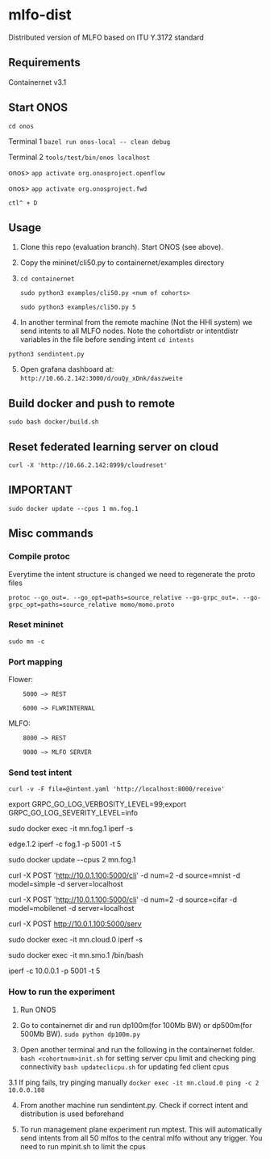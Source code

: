 # mlfo-dist
Distributed version of MLFO based on ITU Y.3172 standard 
## Requirements 
Containernet v3.1

<!-- go v1.14

[abh15/flower](https://github.com/abh15/flower) -->

## Start ONOS

`cd onos`

Terminal 1
`bazel run onos-local -- clean debug`

Terminal 2
`tools/test/bin/onos localhost`

onos> `app activate org.onosproject.openflow`

onos> `app activate org.onosproject.fwd`

`ctl^ + D`


## Usage
1. Clone this repo (evaluation branch). Start ONOS (see above).

2. Copy the mininet/cli50.py to containernet/examples directory

3. `cd containernet`

	`sudo python3 examples/cli50.py <num of cohorts>` 

	`sudo python3 examples/cli50.py 5`

4. In another terminal from the remote machine (Not the HHI system) we send intents to all MLFO nodes. Note the cohortdistr or intentdistr variables in the file before sending intent
`cd intents`

`python3 sendintent.py`

5. Open grafana dashboard at:
`http://10.66.2.142:3000/d/ouQy_xDnk/daszweite`

## Build docker and push to remote 
`sudo bash docker/build.sh`

## Reset federated learning server on cloud
`curl -X 'http://10.66.2.142:8999/cloudreset'`

## **************IMPORTANT**************
`sudo docker update --cpus 1 mn.fog.1`


## Misc commands
### Compile protoc
Everytime the intent structure is changed we need to regenerate the proto files	

`protoc --go_out=. --go_opt=paths=source_relative --go-grpc_out=. --go-grpc_opt=paths=source_relative momo/momo.proto`

### Reset mininet
`sudo mn -c`

### Port mapping
Flower: 

		5000 —> REST

	    6000 —> FLWRINTERNAL

MLFO: 

		8000 —> REST

	  	9000 —> MLFO SERVER

### Send test intent
`curl -v -F file=@intent.yaml 'http://localhost:8000/receive'`

export GRPC_GO_LOG_VERBOSITY_LEVEL=99;export GRPC_GO_LOG_SEVERITY_LEVEL=info

sudo docker exec -it mn.fog.1 iperf -s

edge.1.2 iperf -c fog.1 -p 5001 -t 5


sudo docker update --cpus 2 mn.fog.1

curl -X POST 'http://10.0.1.100:5000/cli' -d num=2 -d source=mnist -d model=simple -d server=localhost

curl -X POST 'http://10.0.1.100:5000/cli' -d num=2 -d source=cifar -d model=mobilenet -d server=localhost


curl -X POST http://10.0.1.100:5000/serv


sudo docker exec -it mn.cloud.0 iperf -s

sudo docker exec -it mn.smo.1 /bin/bash

iperf -c 10.0.0.1 -p 5001 -t 5

### How to run the experiment

1. Run ONOS 

2. Go to containernet dir and run dp100m(for 100Mb BW) or dp500m(for 500Mb BW).
`sudo python dp100m.py`

3. Open another terminal and run the following in the containernet folder.
`bash <cohortnum>init.sh` for setting server cpu limit and checking ping connectivity
`bash updateclicpu.sh` for updating fed client cpus

3.1 If ping fails, try pinging manually
`docker exec -it mn.cloud.0 ping -c 2 10.0.0.108`

4. From another machine run sendintent.py. Check if correct intent and distribution is used beforehand 

5. To run management plane experiment run mptest. This will automatically send intents from all 50 mlfos to the central mlfo without any trigger. You need to run mpinit.sh to limit the cpus
